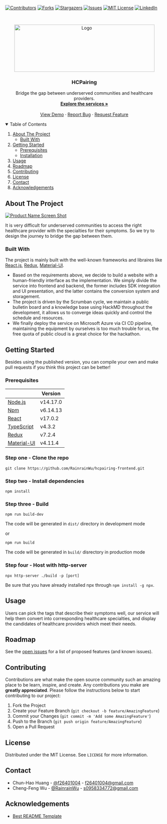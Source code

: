 [![Contributors][contributors-shield]][contributors-url]
[![Forks][forks-shield]][forks-url]
[![Stargazers][stars-shield]][stars-url]
[![Issues][issues-shield]][issues-url]
[![MIT License][license-shield]][license-url]
[![LinkedIn][linkedin-shield]][linkedin-url]



<!-- PROJECT LOGO -->
<br />
<p align="center">
  <a href="https://github.com/RainrainWu/hcpairing-frontend">
    <img src="https://i.imgur.com/ZAr4P5D.png" alt="Logo" width="447" height="150">
  </a>

  <h3 align="center">HCPairing</h3>

  <p align="center">
    Bridge the gap between underserved communities and healthcare providers.
    <br />
    <a href="https://github.com/RainrainWu/hcpairing-frontend"><strong>Explore the services »</strong></a>
    <br />
    <br />
    <a href="https://github.com/RainrainWu/hcpairing-frontend">View Demo</a>
    ·
    <a href="https://github.com/RainrainWu/hcpairing-frontend/issues">Report Bug</a>
    ·
    <a href="https://github.com/RainrainWu/hcpairing-frontend/issues">Request Feature</a>
  </p>
</p>



<!-- TABLE OF CONTENTS -->
<details open="open">
  <summary>Table of Contents</summary>
  <ol>
    <li>
      <a href="#about-the-project">About The Project</a>
      <ul>
        <li><a href="#built-with">Built With</a></li>
      </ul>
    </li>
    <li>
      <a href="#getting-started">Getting Started</a>
      <ul>
        <li><a href="#prerequisites">Prerequisites</a></li>
        <li><a href="#installation">Installation</a></li>
      </ul>
    </li>
    <li><a href="#usage">Usage</a></li>
    <li><a href="#roadmap">Roadmap</a></li>
    <li><a href="#contributing">Contributing</a></li>
    <li><a href="#license">License</a></li>
    <li><a href="#contact">Contact</a></li>
    <li><a href="#acknowledgements">Acknowledgements</a></li>
  </ol>
</details>



<!-- ABOUT THE PROJECT -->
## About The Project

[![Product Name Screen Shot][product-screenshot]](https://gentle-hill-05b25e000.azurestaticapps.net/)

It is very difficult for underserved communities to access the right healthcare provider with the specialties for their symptoms. So we try to design the journey to bridge the gap between them.

### Built With

The project is mainly built with the well-known frameworks and libraires like [React.js](https://reactjs.org/), [Redux](https://redux.js.org/), [Material-UI](https://material-ui.com/).

* Based on the requirements above, we decide to build a website with a human-friendly interface as the implementation. We simply divide the service into frontend and backend, the former includes SDK integration and UI presentation, and the latter contains the conversion system and storagement.
* The project is driven by the Scrumban cycle, we maintain a public bulletin board and a knowledge base using HackMD throughout the development, it allows us to converge ideas quickly and control the schedule and resources.
* We finally deploy the service on Microsoft Azure via CI CD pipeline, maintaining the equipment by ourselves is too much trouble for us, the free quota of public cloud is a great choice for the hackathon.

<!-- GETTING STARTED -->
## Getting Started

Besides using the published version, you can compile your own and make pull requests if you think this project can be better!

### Prerequisites


|          | Version  |
| -------- | -------- | 
|[Node.js](https://nodejs.org/en/) | v14.17.0 |
|[Npm](https://www.npmjs.com/) | v6.14.13 |
|[React](https://reactjs.org/) | v17.0.2 |
|[TypeScript](https://www.typescriptlang.org/) | v4.3.2 |
|[Redux](https://redux.js.org/) | v7.2.4 |
|[Material-UI](https://material-ui.com/) | v4.11.4 |


### Step one - Clone the repo
`git clone https://github.com/RainrainWu/hcpairing-frontend.git`
### Step two - Install dependencies
`npm install`
### Step three - Build
`npm run build-dev`

The code will be generated in `dist/` directory in development mode

or

`npm run build`

The code will be generated in `build/` disrectory in production mode

### Step four - Host with http-server
`npx http-server ./build -p [port]`

Be sure that you have already installed npx through `npm install -g npx`.



<!-- USAGE EXAMPLES -->
## Usage

Users can pick the tags that describe their symptoms well, our service will help them convert into corresponding healthcare specialties, and display the candidates of healthcare providers which meet their needs.

<!-- ROADMAP -->
## Roadmap

See the [open issues](https://github.com/RainrainWu/hcpairing-frontend/issues) for a list of proposed features (and known issues).



<!-- CONTRIBUTING -->
## Contributing

Contributions are what make the open source community such an amazing place to be learn, inspire, and create. Any contributions you make are **greatly appreciated**. Please follow the instructions below to start contributing to our project:

1. Fork the Project
2. Create your Feature Branch (`git checkout -b feature/AmazingFeature`)
3. Commit your Changes (`git commit -m 'Add some AmazingFeature'`)
4. Push to the Branch (`git push origin feature/AmazingFeature`)
5. Open a Pull Request



<!-- LICENSE -->
## License

Distributed under the MIT License. See `LICENSE` for more information.



<!-- CONTACT -->
## Contact

* Chun-Hao Huang - [@f26401004](https://github.com/f26401004) - f26401004@gmail.com
* Cheng-Feng Wu - [@RainrainWu](https://github.com/RainrainWu) - s0958334772@gmail.com

<!-- ACKNOWLEDGEMENTS -->
## Acknowledgements
* [Best README Template](https://github.com/othneildrew/Best-README-Template)



<!-- MARKDOWN LINKS & IMAGES -->
<!-- https://www.markdownguide.org/basic-syntax/#reference-style-links -->
[contributors-shield]: https://img.shields.io/github/contributors/RainrainWu/hcpairing-frontend.svg?style=for-the-badge
[contributors-url]: https://github.com/RainrainWu/hcpairing-frontend/graphs/contributors
[forks-shield]: https://img.shields.io/github/forks/RainrainWu/hcpairing-frontend.svg?style=for-the-badge
[forks-url]: https://github.com/RainrainWu/hcpairing-frontend/network/members
[stars-shield]: https://img.shields.io/github/stars/RainrainWu/hcpairing-frontend.svg?style=for-the-badge
[stars-url]: https://github.com/RainrainWu/hcpairing-frontend/stargazers
[issues-shield]: https://img.shields.io/github/issues/RainrainWu/hcpairing-frontend.svg?style=for-the-badge
[issues-url]: https://github.com/RainrainWu/hcpairing-frontend/issues
[license-shield]: https://img.shields.io/github/license/RainrainWu/hcpairing-frontend.svg?style=for-the-badge
[license-url]: https://github.com/RainrainWu/hcpairing-frontend/blob/master/LICENSE.txt
[linkedin-shield]: https://img.shields.io/badge/-LinkedIn-black.svg?style=for-the-badge&logo=linkedin&colorB=555
[linkedin-url]: https://linkedin.com/in/f26401004
[product-screenshot]: images/screenshot.png